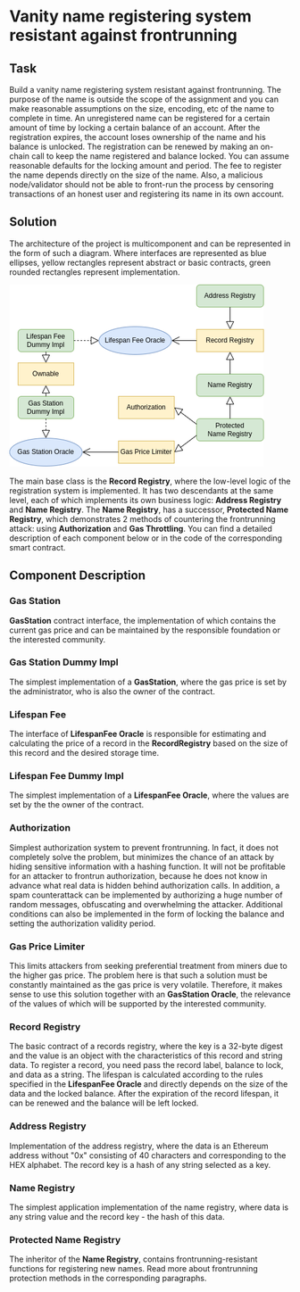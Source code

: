 # Vanity name registering system resistant against frontrunning

## Task
Build a vanity name registering system resistant against frontrunning.
The purpose of the name is outside the scope of the assignment and you can make
reasonable assumptions on the size, encoding, etc of the name to complete in time.
An unregistered name can be registered for a certain amount of time by locking a certain
balance of an account. After the registration expires, the account loses ownership of the
name and his balance is unlocked. The registration can be renewed by making an on-chain
call to keep the name registered and balance locked.
You can assume reasonable defaults for the locking amount and period.
The fee to register the name depends directly on the size of the name. Also, a malicious
node/validator should not be able to front-run the process by censoring transactions of an
honest user and registering its name in its own account.

## Solution
The architecture of the project is multicomponent and can be represented in the form of such a diagram.
Where interfaces are represented as blue ellipses, yellow rectangles represent abstract or basic contracts, green rounded rectangles represent implementation.


![components](doc/diagram.png)

The main base class is the **Record Registry**, where the low-level logic of the registration system is implemented. It has two descendants at the same level, each of which implements its own business logic: **Address Registry** and **Name Registry**. The **Name Registry**, has a successor, **Protected Name Registry**, which demonstrates 2 methods of countering the frontrunning attack: using **Authorization** and **Gas Throttling**. You can find a detailed description of each component below or in the code of the corresponding smart contract.

## Component Description
### Gas Station
**GasStation** contract interface, the implementation of which contains the current gas price and can be maintained by the responsible foundation or the interested community.

### Gas Station Dummy Impl
The simplest implementation of a **GasStation**, where the gas price is set by the administrator, who is also the owner of the contract.

### Lifespan Fee
The interface of **LifespanFee Oracle** is responsible for estimating and calculating the price of a record in the **RecordRegistry** based on the size of this record and the desired storage time.

### Lifespan Fee Dummy Impl
The simplest implementation of a **LifespanFee Oracle**, where the values are set by the the owner of the contract.

### Authorization
Simplest authorization system to prevent frontrunning. In fact, it does not completely solve the problem, but minimizes the chance of an attack by hiding sensitive information with a hashing function. It will not be profitable for an attacker to frontrun authorization, because he does not know in advance what real data is hidden behind authorization calls. In addition, a spam counterattack can be implemented by authorizing a huge number of random messages, obfuscating and overwhelming the attacker. Additional conditions can also be implemented in the form of locking the balance and setting the authorization validity period.

### Gas Price Limiter
This limits attackers from seeking preferential treatment from miners due to the higher gas price. The problem here is that such a solution must be constantly maintained as the gas price is very volatile. Therefore, it makes sense to use this solution together with an **GasStation Oracle**, the relevance of the values of which will be supported by the interested community.

### Record Registry
The basic contract of a records registry, where the key is a 32-byte digest and the value is an object with the characteristics of this record and string data. To register a record, you need pass the record label, balance to lock, and data as a string. The lifespan is calculated according to the rules specified in the **LifespanFee Oracle** and directly depends on the size of the data and the locked balance. After the expiration of the record lifespan, it can be renewed and the balance will be left locked.

### Address Registry
Implementation of the address registry, where the data is an Ethereum address without "0x" consisting of 40 characters and corresponding to the HEX alphabet. The record key is a hash of any string selected as a key.

### Name Registry
The simplest application implementation of the name registry, where data is any string value and the record key - the hash of this data.

### Protected Name Registry
The inheritor of the **Name Registry**, contains frontrunning-resistant functions for registering new names. Read more about frontrunning protection methods in the corresponding paragraphs.
